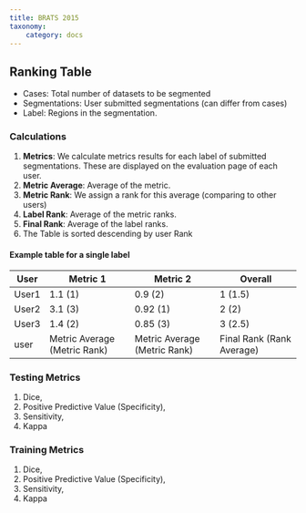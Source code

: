 ```yaml
---
title: BRATS 2015
taxonomy:
    category: docs
---
```




## Ranking Table

- Cases: Total number of datasets to be segmented
- Segmentations: User submitted segmentations (can differ from cases)
- Label: Regions in the segmentation. 

### Calculations

1. **Metrics**: We calculate metrics results for each label of submitted segmentations. These are displayed on the evaluation page of each user.
2. **Metric Average**: Average of the metric.
3. **Metric Rank**: We assign a rank for this average  (comparing to other users)
4. **Label Rank**:  Average of the metric ranks.
5. **Final Rank**: Average of the label ranks.
6. The Table is sorted descending by user Rank


#### Example table for a single label

| User  | Metric 1                      | Metric 2                      | Overall             |
| ----- | ---------------------------- | ---------------------------- | ------------------- |
| User1 | 1.1 (1)                      | 0.9 (2)                      | 1 (1.5)             |
| User2 | 3.1 (3)                      | 0.92 (1)                     | 2 (2)               |
| User3 | 1.4 (2)                      | 0.85 (3)                     | 3 (2.5)             |
| user  | Metric Average (Metric Rank) | Metric Average (Metric Rank) | Final Rank (Rank Average) |

### Testing Metrics

1. Dice, 
2. Positive Predictive Value (Specificity), 
3. Sensitivity, 
4. Kappa

### Training Metrics

1. Dice, 
2. Positive Predictive Value (Specificity), 
3. Sensitivity, 
4. Kappa
